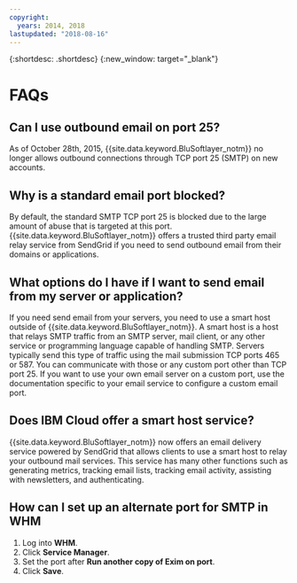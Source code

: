 ```yaml
---
copyright:
  years: 2014, 2018
lastupdated: "2018-08-16"
---
```


{:shortdesc: .shortdesc}
{:new_window: target="_blank"}

# FAQs

## Can I use outbound email on port 25?

As of October 28th, 2015, {{site.data.keyword.BluSoftlayer_notm}} no longer allows outbound connections through TCP port 25 (SMTP) on new accounts.

## Why is a standard email port blocked?

By default, the standard SMTP TCP port 25 is blocked due to the large amount of abuse that is targeted at this port. {{site.data.keyword.BluSoftlayer_notm}} offers a trusted third party email relay service from SendGrid if you need to send outbound email from their domains or applications.  

## What options do I have if I want to send email from my server or application?

If you need send email from your servers, you need to use a smart host outside of {{site.data.keyword.BluSoftlayer_notm}}. A smart host is a host that relays SMTP traffic from an SMTP server, mail client, or any other service or programming language capable of handling SMTP. Servers typically send this type of traffic using the mail submission TCP ports 465 or 587.  You can communicate with those or any custom port other than TCP port 25. If you want to use your own email server on a custom port, use the documentation specific to your email service to configure a custom email port.

## Does IBM Cloud offer a smart host service?

{{site.data.keyword.BluSoftlayer_notm}} now offers an email delivery service powered by SendGrid that allows clients to use a smart host to relay your outbound mail services. This service has many other functions such as generating metrics, tracking email lists, tracking email activity, assisting with newsletters, and authenticating.

## How can I set up an alternate port for SMTP in WHM

1. Log into **WHM**.
2. Click **Service Manager**.
3. Set the port after **Run another copy of Exim on port**.
4. Click **Save**.
